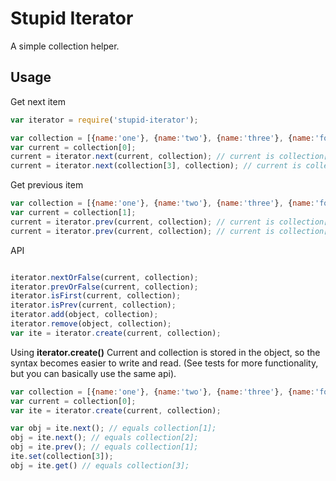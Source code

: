 # Stupid Iterator 
A simple collection helper.

## Usage

Get next item

```javascript
var iterator = require('stupid-iterator');

var collection = [{name:'one'}, {name:'two'}, {name:'three'}, {name:'four'}];
var current = collection[0];
current = iterator.next(current, collection); // current is collection[1]
current = iterator.next(collection[3], collection); // current is collection[0]

```

Get previous item

```javascript
var collection = [{name:'one'}, {name:'two'}, {name:'three'}, {name:'four'}];
var current = collection[1];
current = iterator.prev(current, collection); // current is collection[0]
current = iterator.prev(current, collection); // current is collection[3]

```

API

```javascript

iterator.nextOrFalse(current, collection);
iterator.prevOrFalse(current, collection);
iterator.isFirst(current, collection);
iterator.isPrev(current, collection);
iterator.add(object, collection);
iterator.remove(object, collection);
var ite = iterator.create(current, collection);

```

Using <strong>iterator.create()</strong> Current and collection is stored in the object, so the syntax becomes easier to write and read. (See tests for more functionality, but you can basically use the same api).

```javascript
var collection = [{name:'one'}, {name:'two'}, {name:'three'}, {name:'four'}];
var current = collection[0];
var ite = iterator.create(current, collection);

var obj = ite.next(); // equals collection[1];
obj = ite.next(); // equals collection[2];
obj = ite.prev(); // equals collection[1];
ite.set(collection[3]);
obj = ite.get() // equals collection[3];

```


